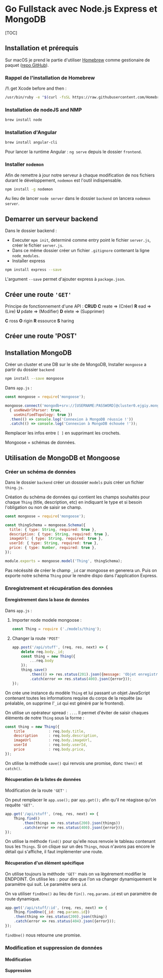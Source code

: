 # Go Fullstack avec Node.js Express et MongoDB

[TOC]

## Installation et prérequis

Sur macOS je prend le partie d'utiliser [Homebrew](https://brew.sh/index_fr) comme gestionaire de paquet ([repo GitHub](https://github.com/Homebrew/brew)).

### Rappel de l'installation de Homebrew

/!\ get Xcode before and then :

```bash
/usr/bin/ruby -e "$(curl -fsSL https://raw.githubusercontent.com/Homebrew/install/master/install)"
```

### Installation de nodeJS and NMP

```bash
brew install node
```

### Installation d'Angular

```bash
brew install angular-cli
```

Pour lancer la runtime Angular : `ng serve` depuis le dossier `frontend`.

### Installer `nodemon`

Afin de remettre à jour notre serveur à chaque modification de nos fichiers durant le développement, `nodemon` est l'outil indispensable.

```bash
npm install -g nodemon
```

Au lieu de lancer `node server` dans le dossier `backend` on lancera `nodemon server`.

## Demarrer un serveur backend

Dans le dossier backend :

- Executer `mpm init`, determiné comme entry point le fichier `server.js`, créer le fichier `server.js`.
- Dans ce même dossier créer un fichier `.gitignore` contenant la ligne `node_modules`.
- Installer express

```bash
npm install express --save
```

L'argument `--save` permet d'ajouter express à `package.json`.

## Créer une route `'GET'`

Principe de fonctionnement d'une API : __CRUD__
__C__ reate => (Créer)
__R__ ead => (Lire)
__U__ pdate => (Modifier)
__D__ elete => (Supprimer)

__C__ ross
__O__ rigin
__R__ essource
__S__ haring

## Créer une route 'POST'

## Installation MongoDB

Créer un cluster et une DB sur le site de MongoDB,
Installer `mongoose` a partir du dossier `backend`

```bash
npm install --save mongoose
````

Dans `app.js` :

```javascript
const mongoose = require('mongoose');

mongoose.connect('mongodb+srv://[USERNAME:PASSWORD]@cluster0.ejgiy.mongodb.net/[DATABASE_NAME]?authSource=admin&replicaSet=atlas-6bscut-shard-0&readPreference=primary&appname=MongoDB%20Compass&ssl=true',
  { useNewUrlParser: true,
    useUnifiedTopology: true })
  .then(() => console.log('Connexion à MongoDB réussie !'))
  .catch(() => console.log('Connexion à MongoDB échouée !'));
```

Remplacer les infos entre `[ ]` en supprimant les crochets.

Mongoose = schémas de données.

## Utilisation de MongoDB et Mongoose

### Créer un schéma de données

Dans le dossier `backend` créer un dosssier `models` puis créer un fichier `thing.js`.

Création du schéma de données qui contient les champs souhaités pour chaque `Thing` (title, description, etc) en indiquant le type et si besoin l'obligation ou non de saisir se champ.

```javascript
const mongoose = require('mongoose');

const thingSchema = mongoose.Schema({
  title: { type: String, required: true },
  description: { type: String, required: true },
  imageUrl: { type: String, required: true },
  userId: { type: String, required: true },
  price: { type: Number, required: true },
});

module.exports = mongoose.model('Thing', thingSchema);
```

Pas nécéssité de créer le champ `_id` car mongoose en generera un.
Puis on exporte notre schéma `Thing` pour le rendre dispo dans l'application Express.

### Enregistrement et récupération des données

#### Enregistrement dans la base de données

Dans `app.js` :

1. Importer node modele mongoose :

    ```javascript
    const Thing = require ('./models/thing');
    ```

1. Changer la route `'POST'`

    ```javascript
    app.post('/api/stuff', (req, res, next) => {
        delete req.body._id;
        const thing = new Thing({
            ...req.body
        });
        thing.save()
            .then(() => res.status(201).json({message: 'Objet enregistré !'}))
            .catch(error => res.status(400).json({error}));
    });
    ```

On crée une instance du modèle `Thing` et lui passant un objet JavaScript contenant toutes les informations requise du corps de la requête (au préalable, on supprime l'`_id` qui est généré par le frontend).

On utilise un opérateur spread : `...`. Il permet d'éviter de saisir chaques éléments de notre `Thing` sous la forme :

```javascript
const thing = new Thing({
    title           : req.body.title,
    description     : req.body.description,
    imageUrl        : req.body.imageUrl,
    userId          : req.body.userId,
    price           : req.body.price,
});
```

On utilise la méthode `save()` qui renvois une promise, donc `then()` et `catch()`.

#### Récuperation de la listes de données

Modification de la route `'GET'` :

On peut remplacer le `app.use();` par `app.get();` afin qu'il ne réagisse qu'on requête `'GET'`.

```javascript
app.get('/api/stuff', (req, res, next) => {
    Thing.find()
        .then(things => res.status(200).json(things))
        .catch(error => res.status(400).json({error}));
});
```

On utilise la méthode `find()` pour qu'elle nous renvoie le tableau contenant tous les `Things`.
Si on clique sur un des `Things`, nous n'avons pas encore le détail qui s'affiche, il faut implèmenter une route.

#### Récuperation d'un élément spécifique

On utilise toujours la méthode `'GET'` mais on va lègérement modifier le ENDPOINT. On utilise les `:` pour dire que l'on va changer dynamiquement le paramètre qui suit. Le paramètre sera `id`.

On va utiliser `findOne()` au lieu de `fin()`.
`req.params.id` est un paramètre de route dynamique.

```javascript
app.get('/api/stuff/:id', (req, res, next) => {
    Thing.findOne({_id: req.params.id})
    .then(thing => res.status(200).json(thing))
    .catch(error => res.status(404).json({error}));
});
```

`findOne()` nous retourne une promise.

### Modification et suppression de données

#### Modification

#### Suppression
